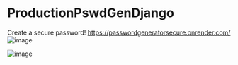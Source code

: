 # ProductionPswdGenDjango
Create a secure password!
https://passwordgeneratorsecure.onrender.com/ 
![image](https://github.com/rojayachase/ProductionPswdGenDjango/assets/54439866/f82a1fb6-81f2-4456-bd09-bbd594b5c353)

![image](https://github.com/rojayachase/ProductionPswdGenDjango/assets/54439866/9bc7a4b0-f70c-4422-977c-2d6641d1382e)
